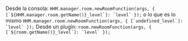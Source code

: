 
Desde la consola: ```HHM.manager.room.newRoomFunction(args, { [`${HHM.manager.room.getName()}_level`]: `level` });```
o lo que es lo mismo ```HHM.manager.room.newRoomFunction(args, { [`undefined_level`]: `level` });```
Desde un plugin: ```room.newRoomFunction(args, { [`${room.getName()}_level`]: `level` });```
